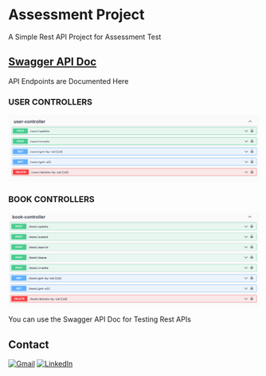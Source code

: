 # Assessment Project
A Simple Rest API Project for Assessment Test

## [Swagger API Doc][swagger-url]
API Endpoints are Documented Here

### USER CONTROLLERS
![image info](./user-controllers.PNG)

### BOOK CONTROLLERS
![image info](./book-controllers.PNG)

You can use the Swagger API Doc for Testing Rest APIs

## Contact

[![Gmail][gmail-shield]][email-address]
[![LinkedIn][linkedin-shield]][linkedin-url]

<!-- MARKDOWN LINKS & IMAGES -->
<!-- https://www.markdownguide.org/basic-syntax/#reference-style-links -->
[linkedin-shield]: https://img.shields.io/badge/-LinkedIn-black.svg?style=for-the-badge&logo=linkedin&colorB=555
[linkedin-url]: https://www.linkedin.com/in/dipanjalmaitra/
[gmail-shield]: https://img.shields.io/badge/Gmail-D14836?style=for-the-badge&logo=gmail&logoColor=white
[email-address]: mailto:dipanjalmaitra@gmail.com
[swagger-url]: http://localhost:8080/swagger-ui.html
